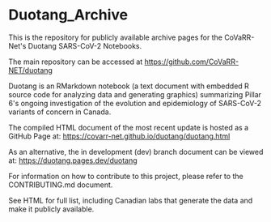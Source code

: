 # Duotang_Archive
This is the repository for publicly available archive pages for the CoVaRR-Net's Duotang SARS-CoV-2 Notebooks.

The main repository can be accessed at https://github.com/CoVaRR-NET/duotang

Duotang is an RMarkdown notebook (a text document with embedded R source code for analyzing data and generating graphics) summarizing Pillar 6's ongoing investigation of the evolution and epidemiology of SARS-CoV-2 variants of concern in Canada.

The compiled HTML document of the most recent update is hosted as a GitHub Page at:
https://covarr-net.github.io/duotang/duotang.html

As an alternative, the in development (dev) branch document can be viewed at: https://duotang.pages.dev/duotang

For information on how to contribute to this project, please refer to the CONTRIBUTING.md document.

See HTML for full list, including Canadian labs that generate the data and make it publicly available.
